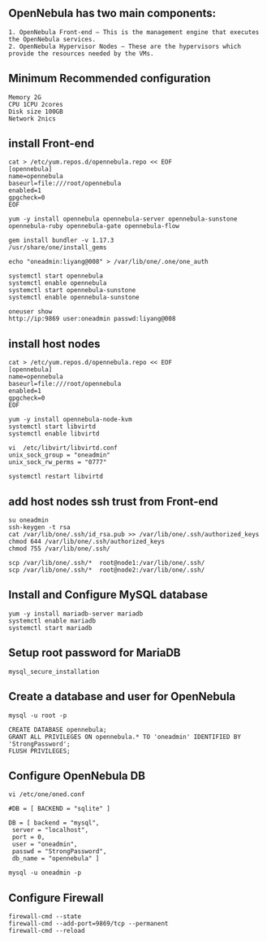 ## OpenNebula has two main components:
```
1. OpenNebula Front-end – This is the management engine that executes the OpenNebula services.
2. OpenNebula Hypervisor Nodes – These are the hypervisors which provide the resources needed by the VMs.
```
## Minimum Recommended configuration
```
Memory 2G
CPU 1CPU 2cores
Disk size 100GB
Network 2nics
```
## install Front-end
```
cat > /etc/yum.repos.d/opennebula.repo << EOF
[opennebula]
name=opennebula
baseurl=file:///root/opennebula
enabled=1
gpgcheck=0
EOF

yum -y install opennebula opennebula-server opennebula-sunstone opennebula-ruby opennebula-gate opennebula-flow

gem install bundler -v 1.17.3
/usr/share/one/install_gems

echo "oneadmin:liyang@008" > /var/lib/one/.one/one_auth

systemctl start opennebula
systemctl enable opennebula
systemctl start opennebula-sunstone
systemctl enable opennebula-sunstone

oneuser show
http://ip:9869 user:oneadmin passwd:liyang@008
```
## install host nodes
```
cat > /etc/yum.repos.d/opennebula.repo << EOF
[opennebula]
name=opennebula
baseurl=file:///root/opennebula
enabled=1
gpgcheck=0
EOF

yum -y install opennebula-node-kvm
systemctl start libvirtd
systemctl enable libvirtd

vi  /etc/libvirt/libvirtd.conf
unix_sock_group = "oneadmin"
unix_sock_rw_perms = "0777"

systemctl restart libvirtd
```
## add host nodes ssh trust from Front-end
```
su oneadmin
ssh-keygen -t rsa
cat /var/lib/one/.ssh/id_rsa.pub >> /var/lib/one/.ssh/authorized_keys
chmod 644 /var/lib/one/.ssh/authorized_keys
chmod 755 /var/lib/one/.ssh/

scp /var/lib/one/.ssh/*  root@node1:/var/lib/one/.ssh/
scp /var/lib/one/.ssh/*  root@node2:/var/lib/one/.ssh/
```
## Install and Configure MySQL database
```
yum -y install mariadb-server mariadb
systemctl enable mariadb
systemctl start mariadb
```
## Setup root password for MariaDB
```
mysql_secure_installation
```
## Create a database and user for OpenNebula
```
mysql -u root -p

CREATE DATABASE opennebula;
GRANT ALL PRIVILEGES ON opennebula.* TO 'oneadmin' IDENTIFIED BY 'StrongPassword';
FLUSH PRIVILEGES;
```
## Configure OpenNebula DB
```
vi /etc/one/oned.conf

#DB = [ BACKEND = "sqlite" ]

DB = [ backend = "mysql",
 server = "localhost",
 port = 0,
 user = "oneadmin",
 passwd = "StrongPassword",
 db_name = "opennebula" ]

mysql -u oneadmin -p
```
## Configure Firewall
```
firewall-cmd --state
firewall-cmd --add-port=9869/tcp --permanent
firewall-cmd --reload
```
